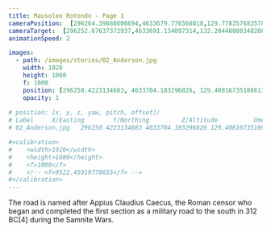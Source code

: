 ```yaml
---
title: Mausoleo Rotondo - Page 1
cameraPosition:  [296264.39688606694,4633679.776566018,129.77835768357866]
cameraTarget:  [296252.67637372937,4633691.134097314,132.20448080348208]
animationSpeed: 2

images:
  - path: /images/stories/02_Anderson.jpg
    width: 1920
    height: 1080
    f: 1000
    position: [296250.4223134683, 4633704.183296826, 129.40816735186613, 90.0,	0.0, 0.0]
    opacity: 1
    
# position: [x, y, z, yaw, pitch, offset]/
# Label	    X/Easting	     Y/Northing	        Z/Altitude	        Omega	    Phi	        Kappa
# 02_Anderson.jpg	296250.4223134683 4633704.183296826 129.40816735186613	90.0	0.0	    0.0

#<calibration>
#    <width>1920</width>
#    <height>1080</height>
#    <f>1000</f>
#    <!-- <f>9522.45919778655</f> -->
#</calibration>
---
```



The road is named after Appius Claudius Caecus, the Roman censor who began and completed the first section as a military road to the south in 312 BC[4] during the Samnite Wars.

